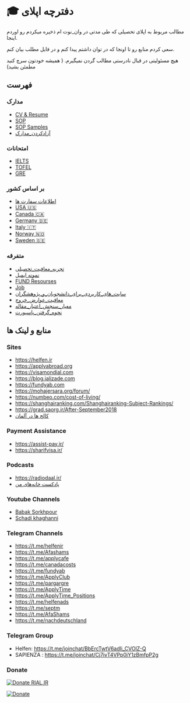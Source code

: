﻿# 🎓 دفترچه اپلای 

مطالب مربوط به اپلای تحصیلی که طی مدتی در وان_نوت ام ذخیره میکردم رو اوردم اینجا.

سعی کردم منابع رو تا اونجا که در توان داشتم پیدا کنم و در فایل مطلب بیان کنم.

هیچ مسئولیتی در قبال نادرستی مطالب گردن نمیگیرم. ( همیشه خودتون سرچ کنید مطمئن بشید)

## فهرست

### مدارک

* [CV & Resume](Documents/RESUME.md)
* [SOP](Documents/SOP.md)
* [SOP Samples](https://github.com/yazdipour/apply-notebook/tree/master/Documents/SOP_Sample)
* [آزادکردن_مدارک](Documents/آزادکردن_مدارک.md)

### امتحانات

* [IELTS](Exams/IELTS.md)
* [TOFEL](Exams/TOFEL.md)
* [GRE](Exams/GRE.md)

### بر اساس کشور

* [اطلاعات سفارت ها](Others/EmbassyInfo.md)
* [USA 🇺🇸](Countries/USA/README.md)
* [Canada 🇨🇦](Countries/Canada/README.md)
* [Germany 🇩🇪](Countries/Germany/README.md)
* [Italy 🇮🇹](Countries/Italy/README.md)
* [Norway 🇳🇴](Countries/Norway/README.md)
* [Sweden 🇸🇪](Countries/Sweden/README.md)

### متفرقه

* [تجربه_معافیت_تحصیلی](https://github.com/yazdipour/apply-notebook/raw/master/Others/تجربه_معافیت_تحصیلی.png)
* [نمونه ایمیل](Others/Mail.md)
* [FUND Resourses](Others/FUND_SITES.md)
* [Job](Others/Job_Fund.md)
* [سایت_های_کاربردی_برای_دانشجویان_و_پژوهشگران](Others/سایت_های_کاربردی_برای_دانشجویان_و_پژوهشگران.md)
* [معافیت_عوارض_خروج](Others/معافیت_عوارض_خروج.md)
* [معیار_سنجش_اعتبار_مقاله](Others/معیار_سنجش_اعتبار_مقاله.md)
* [نحوه_گرفتن_پاسپورت](Others/نحوه_گرفتن_پاسپورت.md)

## منابع و لینک ها

### Sites

* https://helfen.ir
* https://applyabroad.org
* https://visamondial.com
* https://blog.jalizade.com
* https://fundyab.com
* https://mohajersara.org/forum/
* https://numbeo.com/cost-of-living/
* https://shanghairanking.com/Shanghairanking-Subject-Rankings/
* https://grad.saorg.ir/After-September2018
* [کالج ها در آلمان](http://applyforstudienkolleg.blog.ir/)

### Payment Assistance

* https://assist-pay.ir/
* https://sharifvisa.ir/

### Podcasts

* https://radiodaal.ir/
* [پادکست خانه‌های من](https://itunes.apple.com/us/podcast/%D8%AE%D8%A7%D9%86%D9%87-%D9%87%D8%A7%DB%8C-%D9%85%D9%86/id1331026409?mt=2)

### Youtube Channels

* [Babak Sorkhpour](https://www.youtube.com/channel/UCZfftLsLG4GS4BGIcoKiTQQ)
* [Schadi khaghanni](https://www.youtube.com/channel/UCOBo0Sh-yYwYVHh4baClfrg)

### Telegram Channels

* https://t.me/helfenir
* https://t.me/Afashams
* https://t.me/applycafe
* https://t.me/canadacosts
* https://t.me/fundyab
* https://t.me/ApplyClub
* https://t.me/pargargre
* https://t.me/ApplyTime
* https://t.me/ApplyTime_Positions
* https://t.me/helfenads
* https://t.me/septm
* https://t.me/AfaShams
* https://t.me/nachdeutschland

### Telegram Group

* Helfen:  https://t.me/joinchat/BbErcTwtV6adIi_CVOlZ-Q
* SAPIENZA : https://t.me/joinchat/Cj7ivT4VPp0jY1zBmfpP2g

### Donate

[![Donate RIAL.IR](https://img.shields.io/badge/donate-IRAN-blue.svg)](https://www.payping.ir/yazdipour)

[![Donate](https://www.buymeacoffee.com/assets/img/custom_images/orange_img.png)](https://buymeacoff.ee/XrTW5YQDy)
